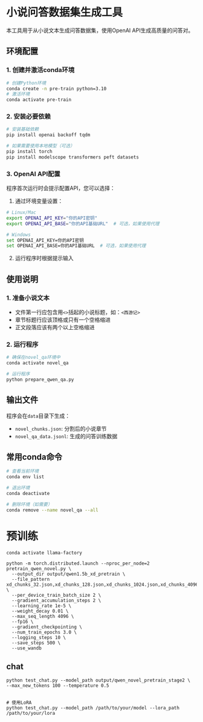 # 小说问答数据集生成工具

本工具用于从小说文本生成问答数据集，使用OpenAI API生成高质量的问答对。

## 环境配置

### 1. 创建并激活conda环境
```bash
# 创建Python环境
conda create -n pre-train python=3.10
# 激活环境
conda activate pre-train
```

### 2. 安装必要依赖
```bash
# 安装基础依赖
pip install openai backoff tqdm

# 如果需要使用本地模型（可选）
pip install torch
pip install modelscope transformers peft datasets
```

### 3. OpenAI API配置
程序首次运行时会提示配置API，您可以选择：

1. 通过环境变量设置：
```bash
# Linux/Mac
export OPENAI_API_KEY="你的API密钥"
export OPENAI_API_BASE="你的API基础URL"  # 可选，如果使用代理

# Windows
set OPENAI_API_KEY=你的API密钥
set OPENAI_API_BASE=你的API基础URL  # 可选，如果使用代理
```

2. 运行程序时根据提示输入

## 使用说明

### 1. 准备小说文本
- 文件第一行应包含用`<>`括起的小说标题，如：`<西游记>`
- 章节标题行应该顶格或只有一个空格缩进
- 正文段落应该有两个以上空格缩进

### 2. 运行程序
```bash
# 确保在novel_qa环境中
conda activate novel_qa

# 运行程序
python prepare_qwen_qa.py
```

## 输出文件
程序会在`data`目录下生成：
- `novel_chunks.json`: 分割后的小说章节
- `novel_qa_data.jsonl`: 生成的问答训练数据

## 常用conda命令
```bash
# 查看当前环境
conda env list

# 退出环境
conda deactivate

# 删除环境（如需要）
conda remove --name novel_qa --all
```


# 预训练

```
conda activate llama-factory
```


```
python -m torch.distributed.launch --nproc_per_node=2 pretrain_qwen_novel.py \
  --output_dir output/qwen1.5b_xd_pretrain \
  --file_pattern xd_chunks_32.json,xd_chunks_128.json,xd_chunks_1024.json,xd_chunks_4096.json \
  --per_device_train_batch_size 2 \
  --gradient_accumulation_steps 2 \
  --learning_rate 1e-5 \
  --weight_decay 0.01 \
  --max_seq_length 4096 \
  --fp16 \
  --gradient_checkpointing \
  --num_train_epochs 3.0 \
  --logging_steps 10 \
  --save_steps 500 \
  --use_wandb
```

## chat
```
python test_chat.py --model_path output/qwen_novel_pretrain_stage2 \
--max_new_tokens 100 --temperature 0.5


# 使用LoRA
python test_chat.py --model_path /path/to/your/model --lora_path /path/to/your/lora
```